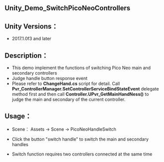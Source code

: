 
## Unity_Demo_SwitchPicoNeoControllers

## Unity Versions：
- 2017.1.0f3 and later

## Description：

-  This demo implement the functions of switching Pico Neo main and secondary controllers
-  Judge handle button response event
-  Please refer to **ChangeHand.cs** script for detail. Call **Pvr_ControllerManager.SetControllerServiceBindStateEvent** delegate method first and then call **Controller.UPvr_GetMainHandNess()** to judge the main and secondary of the current controller.

## Usage：
- Scene： Assets -> Scene -> PicoNeoHandleSwitch

- Click the button "switch handle" to switch the main and secondary handles
- Switch function requires two controllers connected at the same time

